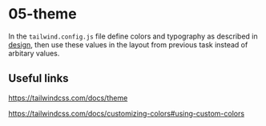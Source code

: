 # 05-theme

In the `tailwind.config.js` file define colors and typography as described in [design](https://www.figma.com/file/Z1VIqjmxV0wAdVLcVIhvQe/Tailwind-CSS-workshop?type=design&node-id=1-493&mode=design&t=qVE6HsYMMPJOjkgA-4), then use these values in the layout from previous task instead of arbitary values.

## Useful links

https://tailwindcss.com/docs/theme

https://tailwindcss.com/docs/customizing-colors#using-custom-colors
